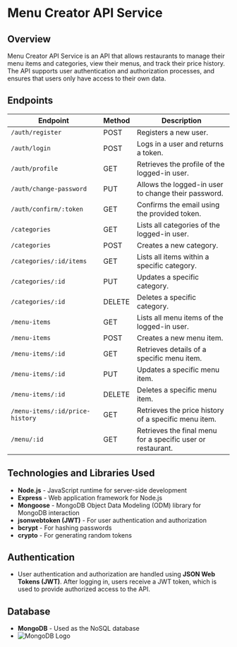 # Menu Creator API Service

## Overview
Menu Creator API Service is an API that allows restaurants to manage their menu items and categories, view their menus, and track their price history. The API supports user authentication and authorization processes, and ensures that users only have access to their own data.

## Endpoints

| Endpoint                        | Method | Description                                                   |
|---------------------------------|--------|---------------------------------------------------------------|
| `/auth/register`                | POST   | Registers a new user.                                        |
| `/auth/login`                   | POST   | Logs in a user and returns a token.                          |
| `/auth/profile`                 | GET    | Retrieves the profile of the logged-in user.                 |
| `/auth/change-password`         | PUT    | Allows the logged-in user to change their password.           |
| `/auth/confirm/:token`          | GET    | Confirms the email using the provided token.                 |
| `/categories`                   | GET    | Lists all categories of the logged-in user.                  |
| `/categories`                   | POST   | Creates a new category.                                     |
| `/categories/:id/items`         | GET    | Lists all items within a specific category.                  |
| `/categories/:id`               | PUT    | Updates a specific category.                                |
| `/categories/:id`               | DELETE | Deletes a specific category.                                |
| `/menu-items`                   | GET    | Lists all menu items of the logged-in user.                  |
| `/menu-items`                   | POST   | Creates a new menu item.                                    |
| `/menu-items/:id`               | GET    | Retrieves details of a specific menu item.                   |
| `/menu-items/:id`               | PUT    | Updates a specific menu item.                                |
| `/menu-items/:id`               | DELETE | Deletes a specific menu item.                                |
| `/menu-items/:id/price-history` | GET    | Retrieves the price history of a specific menu item.          |
| `/menu/:id`                     | GET    | Retrieves the final menu for a specific user or restaurant. |

## Technologies and Libraries Used

- **Node.js** - JavaScript runtime for server-side development
- **Express** - Web application framework for Node.js
- **Mongoose** - MongoDB Object Data Modeling (ODM) library for MongoDB interaction
- **jsonwebtoken (JWT)** - For user authentication and authorization
- **bcrypt** - For hashing passwords
- **crypto** - For generating random tokens

## Authentication

- User authentication and authorization are handled using **JSON Web Tokens (JWT)**. After logging in, users receive a JWT token, which is used to provide authorized access to the API.

## Database

- **MongoDB** - Used as the NoSQL database
- ![MongoDB Logo](https://www.mongodb.com/assets/images/global/leaf.png) <!-- Add MongoDB logo here -->
